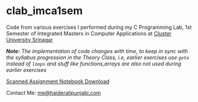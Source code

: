 # clab_imca1sem
Code from various exercises I performed during my C Programming Lab, 1st Semester of Integrated Masters in Computer Applications at [Cluster University Srinagar](http://www.cusrinagar.edu.in/)

***Note:*** *The implementation of code changes with time, to keep in sync with the syllabus progression in the Theory Class, i.e, earlier exercises use `goto` instead of `loops` and stuff like functions,arrays are also not used during earlier exercises*

[Scanned Assignment Notebook Download](https://d.hackesta.org/CLab_Assignment_1sem)

Contact Me: [me@haideralipunjabi.com](mailto:me@haideralipunjabi.com)
